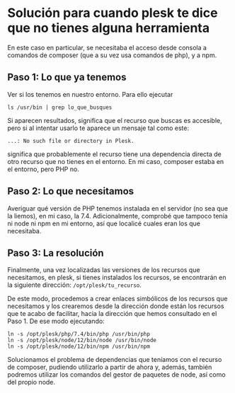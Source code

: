 # Solución para cuando plesk te dice que no tienes alguna herramienta

En este caso en particular, se necesitaba el acceso desde consola a comandos de composer (que a su vez usa comandos de php), y a npm.

## Paso 1: Lo que ya tenemos
Ver si los tenemos en nuestro entorno. Para ello ejecutar
```
ls /usr/bin | grep lo_que_busques
```
Si aparecen resultados, significa que el recurso que buscas es accesible, pero si al intentar usarlo te aparece un mensaje tal como este:
```
...: No such file or directory in Plesk.
```
significa que probablemente el recurso tiene una dependencia directa de otro recurso que no tienes en el entorno. En mi caso, composer estaba en el entorno, pero PHP no.

## Paso 2: Lo que necesitamos
Averiguar qué versión de PHP tenemos instalada en el servidor (no sea que la liemos), en mi caso, la 7.4. Adicionalmente, comprobé que tampoco tenía ni node ni npm en mi entorno, así que localicé cuales eran los que necesitaba.

## Paso 3: La resolución
Finalmente, una vez localizadas las versiones de los recursos que necesitamos, en plesk, si tienes instalados los recursos, se encontrarán en la siguiente dirección: `/opt/plesk/tu_recurso`.

De este modo, procedemos a crear enlaces simbólicos de los recursos que necesitamos y los crearemos desde la dirección donde están los recursos que te acabo de facilitar, hacia la dirección que hemos consultado en el Paso 1. De ese modo ejecutando:
```
ln -s /opt/plesk/php/7.4/bin/php /usr/bin/php
ln -s /opt/plesk/node/12/bin/node /usr/bin/node
ln -s /opt/plesk/node/12/bin/npm /usr/bin/npm
```
Solucionamos el problema de dependencias que teníamos con el recurso de composer, pudiendo utilizarlo a partir de ahora y, además, también podremos utilizar los comandos del gestor de paquetes de node, así como del propio node.